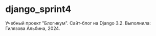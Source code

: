 # django_sprint4
Учебный проект "Блогикум".
Сайт-блог на Django 3.2.
Выполнила: Гилязова Альбина, 2024.
